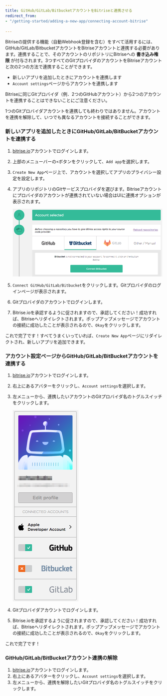 ```yaml
---
title: GitHub/GitLab/BitbucketアカウントをBitriseと連携させる
redirect_from:
- "/getting-started/adding-a-new-app/connecting-account-bitrise"

---
```

Bitriseの提供する機能（自動Webhook登録を含む）をすべて活用するには、GitHub/GitLab/BitbucketアカウントをBitriseアカウントと連携する必要があります。連携することで、そのアカウントのリポジトリにBitriseへの **書き込み権限** が付与されます。3つすべてのGitプロバイダのアカウントをBitriseアカウントと次の2つの方法で連携することができます。

* 新しいアプリを追加したときにアカウントを連携します
* `Account settings`ページからアカウントを連携します

 Bitriseに同じGitプロバイダ（例．2つのGitHubアカウント）から2つのアカウントを連携することはできないことにご注意ください。

1つのGitプロバイダアカウントを連携しても終わりではありません。アカウントを連携を解除して、いつでも異なるアカウントを接続することができます。

### 新しいアプリを追加したときにGitHub/GitLab/BitBucketアカウントを連携する

1. [bitrise.io](https://www.bitrise.io)アカウントでログインします。
2. 上部のメニューバーの`+`ボタンをクリックして、`Add app`を選択します。
3. `Create New App`ページ上で、アカウントを選択してアプリのプライバシー設定を設定します。
4. アプリのリポジトリのGitサービスプロバイダを選びます。Bitriseアカウントにプロバイダのアカウントが連携されていない場合はUIに連携オプションが表示されます。

   ![Connect account when adding new app](/img/signing-up/add-app-account-connect.png)
5. `Connect GitHub/GitLab/Bitbucket`をクリックします。Gitプロバイダのログインページが表示されます。
6. Gitプロバイダのアカウントでログインします。
7. Bitrise.ioを承認するように促されますので、承認してください！成功すれば、Bitriseへリダイレクトされます。ポップアップメッセージでアカウントの接続に成功したことが表示されるので、`Okay`をクリックします。

これで完了です！すべてうまくいっていれば、`Create New App`ページにリダイレクトされ、新しいアプリを追加できます。

### アカウント設定ページからGitHub/GitLab/BitBucketアカウントを連携する

1. [bitrise.io](https://www.bitrise.io)アカウントでログインします。
2. 右上にあるアバターをクリックし、`Account settings`を選択します。
3. 左メニューから、連携したいアカウントのGitプロバイダ名のトグルスイッチをクリックします。

   ![Connect account to Bitrise](/img/signing-up/connect-account.png)
4. Gitプロバイダアカウントでログインします。
7. Bitrise.ioを承認するように促されますので、承認してください！成功すれば、Bitriseへリダイレクトされます。ポップアップメッセージでアカウントの接続に成功したことが表示されるので、`Okay`をクリックします。

これで完了です！

### GitHub/GitLab/BitBucketアカウント連携の解除

1. [bitrise.io](https://www.bitrise.io)アカウントでログインします。
2. 右上にあるアバターをクリックし、`Account settings`を選択します。
3. 左メニューから、連携を解除したいGitプロバイダ名のトグルスイッチをクリックします。